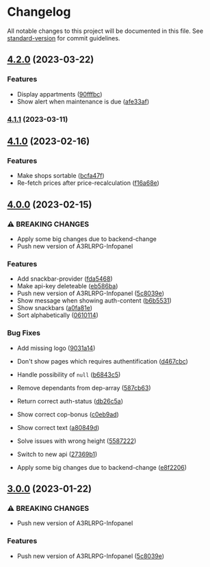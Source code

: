 # Changelog

All notable changes to this project will be documented in this file. See [standard-version](https://github.com/conventional-changelog/standard-version) for commit guidelines.

## [4.2.0](https://github.com/DulliAG/A3RLRPG-Infopanel/compare/v4.1.1...v4.2.0) (2023-03-22)


### Features

* Display appartments ([90fffbc](https://github.com/DulliAG/A3RLRPG-Infopanel/commit/90fffbc8cadc0be64b55f16cd64eac81ea4db4ce))
* Show alert when maintenance is due ([afe33af](https://github.com/DulliAG/A3RLRPG-Infopanel/commit/afe33af0d39a57f3a5abdc74289da2e8dff7d2a3))

### [4.1.1](https://github.com/DulliAG/A3RLRPG-Infopanel/compare/v4.1.0...v4.1.1) (2023-03-11)

## [4.1.0](https://github.com/DulliAG/A3RLRPG-Infopanel/compare/v4.0.0...v4.1.0) (2023-02-16)


### Features

* Make shops sortable ([bcfa47f](https://github.com/DulliAG/A3RLRPG-Infopanel/commit/bcfa47f565666cd693380a40913c9eae2b392d9c))
* Re-fetch prices after price-recalculation ([f16a68e](https://github.com/DulliAG/A3RLRPG-Infopanel/commit/f16a68e6f9fbbb75d4524470b5fb6bd10c26a205))

## [4.0.0](https://github.com/DulliAG/A3RLRPG-Infopanel/compare/v2.1.4...v4.0.0) (2023-02-15)


### ⚠ BREAKING CHANGES

* Apply some big changes due to backend-change
* Push new version of A3RLRPG-Infopanel

### Features

* Add snackbar-provider ([fda5468](https://github.com/DulliAG/A3RLRPG-Infopanel/commit/fda5468b45436e30602358e5615159dbad8746f9))
* Make api-key deleteable ([eb586ba](https://github.com/DulliAG/A3RLRPG-Infopanel/commit/eb586babd4b3481bdab199ffc8d073d2141b1399))
* Push new version of A3RLRPG-Infopanel ([5c8039e](https://github.com/DulliAG/A3RLRPG-Infopanel/commit/5c8039ea846ad1dad0b72bd1dce7886a32fa05d3))
* Show message when showing auth-content ([b6b5531](https://github.com/DulliAG/A3RLRPG-Infopanel/commit/b6b5531c96039ccf70b8c104e3a0cbfe128acfb5))
* Show snackbars ([a0fa81e](https://github.com/DulliAG/A3RLRPG-Infopanel/commit/a0fa81ed7a693ad651ea97accc6fb07e4faafd0e))
* Sort alphabetically ([0610114](https://github.com/DulliAG/A3RLRPG-Infopanel/commit/0610114038af70c6f302f8a720f370199cbe01f0))


### Bug Fixes

* Add missing logo ([9031a14](https://github.com/DulliAG/A3RLRPG-Infopanel/commit/9031a143ca52d94b953823867d6bcd006ef9d6b6))
* Don't show pages which requires authentification ([d467cbc](https://github.com/DulliAG/A3RLRPG-Infopanel/commit/d467cbce332f63ccdbe133e21d75b6ccf485f143))
* Handle possibility of `null` ([b6843c5](https://github.com/DulliAG/A3RLRPG-Infopanel/commit/b6843c54a1a72588e0de3ff01a916566953d4d8b))
* Remove dependants from dep-array ([587cb63](https://github.com/DulliAG/A3RLRPG-Infopanel/commit/587cb631ed24dcd244dd69e91c4c48c793ec39d6))
* Return correct auth-status ([db26c5a](https://github.com/DulliAG/A3RLRPG-Infopanel/commit/db26c5a7c2cbed4c48ad956e05a207c374f34151))
* Show correct cop-bonus ([c0eb9ad](https://github.com/DulliAG/A3RLRPG-Infopanel/commit/c0eb9ad4ef139a765638bfc3b6fae98072f1a6da))
* Show correct text ([a80849d](https://github.com/DulliAG/A3RLRPG-Infopanel/commit/a80849d3273c171889076b1f6140bdeb975b3190))
* Solve issues with wrong height ([5587222](https://github.com/DulliAG/A3RLRPG-Infopanel/commit/55872227b71d0ec7c1ba3096a1c0b9e941db5e61))
* Switch to new api ([27369b1](https://github.com/DulliAG/A3RLRPG-Infopanel/commit/27369b1be28d315bc5acfab0e141485490cc3662))


* Apply some big changes due to backend-change ([e8f2206](https://github.com/DulliAG/A3RLRPG-Infopanel/commit/e8f2206485ef54573767ec5e731fb44fef19e872))

## [3.0.0](https://github.com/DulliAG/A3RLRPG-Infopanel/compare/v2.1.4...v3.0.0) (2023-01-22)


### ⚠ BREAKING CHANGES

* Push new version of A3RLRPG-Infopanel

### Features

* Push new version of A3RLRPG-Infopanel ([5c8039e](https://github.com/DulliAG/A3RLRPG-Infopanel/commit/5c8039ea846ad1dad0b72bd1dce7886a32fa05d3))
